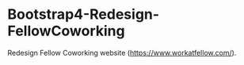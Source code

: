 # Bootstrap4-Redesign-FellowCoworking
Redesign Fellow Coworking website (https://www.workatfellow.com/).
